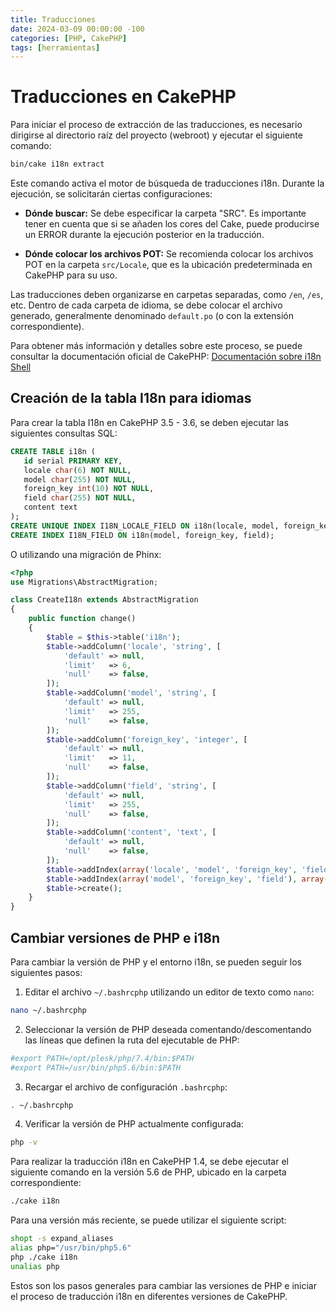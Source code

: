 ```yaml
---
title: Traducciones
date: 2024-03-09 00:00:00 -100
categories: [PHP, CakePHP]
tags: [herramientas]
---
```


# Traducciones en CakePHP

Para iniciar el proceso de extracción de las traducciones, es necesario dirigirse al directorio raíz del proyecto (webroot) y ejecutar el siguiente comando:

```bash
bin/cake i18n extract
```

Este comando activa el motor de búsqueda de traducciones i18n. Durante la ejecución, se solicitarán ciertas configuraciones:

- **Dónde buscar:** Se debe especificar la carpeta "SRC". Es importante tener en cuenta que si se añaden los cores del Cake, puede producirse un ERROR durante la ejecución posterior en la traducción.
  
- **Dónde colocar los archivos POT:** Se recomienda colocar los archivos POT en la carpeta `src/Locale`, que es la ubicación predeterminada en CakePHP para su uso.

Las traducciones deben organizarse en carpetas separadas, como `/en`, `/es`, etc. Dentro de cada carpeta de idioma, se debe colocar el archivo generado, generalmente denominado `default.po` (o con la extensión correspondiente).

Para obtener más información y detalles sobre este proceso, se puede consultar la documentación oficial de CakePHP: [Documentación sobre i18n Shell](https://book.cakephp.org/3.0/en/console-and-shells/i18n-shell.html)

## Creación de la tabla I18n para idiomas

Para crear la tabla I18n en CakePHP 3.5 - 3.6, se deben ejecutar las siguientes consultas SQL:

```sql
CREATE TABLE i18n (
   id serial PRIMARY KEY,
   locale char(6) NOT NULL,
   model char(255) NOT NULL,
   foreign_key int(10) NOT NULL,
   field char(255) NOT NULL,
   content text
);
CREATE UNIQUE INDEX I18N_LOCALE_FIELD ON i18n(locale, model, foreign_key, field);
CREATE INDEX I18N_FIELD ON i18n(model, foreign_key, field);
```

O utilizando una migración de Phinx:

```php
<?php
use Migrations\AbstractMigration;

class CreateI18n extends AbstractMigration
{
    public function change()
    {
        $table = $this->table('i18n');
        $table->addColumn('locale', 'string', [
            'default' => null,
            'limit'   => 6,
            'null'    => false,
        ]);
        $table->addColumn('model', 'string', [
            'default' => null,
            'limit'   => 255,
            'null'    => false,
        ]);
        $table->addColumn('foreign_key', 'integer', [
            'default' => null,
            'limit'   => 11,
            'null'    => false,
        ]);
        $table->addColumn('field', 'string', [
            'default' => null,
            'limit'   => 255,
            'null'    => false,
        ]);
        $table->addColumn('content', 'text', [
            'default' => null,
            'null'    => false,
        ]);
        $table->addIndex(array('locale', 'model', 'foreign_key', 'field'), array('unique' => true, 'name' => 'I18N_PROMO_CODES_LOCALE_FIELD'));
        $table->addIndex(array('model', 'foreign_key', 'field'), array('unique' => false, 'name' => 'I18N_PROMO_CODES_FIELD'));
        $table->create();
    }
}
```

## Cambiar versiones de PHP e i18n

Para cambiar la versión de PHP y el entorno i18n, se pueden seguir los siguientes pasos:

1. Editar el archivo `~/.bashrcphp` utilizando un editor de texto como `nano`:

```bash
nano ~/.bashrcphp
```

2. Seleccionar la versión de PHP deseada comentando/descomentando las líneas que definen la ruta del ejecutable de PHP:

```bash
#export PATH=/opt/plesk/php/7.4/bin:$PATH
#export PATH=/usr/bin/php5.6/bin:$PATH
```

3. Recargar el archivo de configuración `.bashrcphp`:

```bash
. ~/.bashrcphp
```

4. Verificar la versión de PHP actualmente configurada:

```bash
php -v
```

Para realizar la traducción i18n en CakePHP 1.4, se debe ejecutar el siguiente comando en la versión 5.6 de PHP, ubicado en la carpeta correspondiente:

```bash
./cake i18n
```

Para una versión más reciente, se puede utilizar el siguiente script:

```bash
shopt -s expand_aliases
alias php="/usr/bin/php5.6"
php ./cake i18n
unalias php
```

Estos son los pasos generales para cambiar las versiones de PHP e iniciar el proceso de traducción i18n en diferentes versiones de CakePHP.